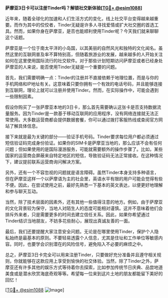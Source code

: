 **萨摩亚3日卡可以注册Tinder吗？解锁社交新体验[[TG💪+ @esim1088](https://t.me/s/esim1088)]**

近年来，随着全球化的加速和人们生活方式的变化，线上社交平台变得越来越重要。而作为其中的佼佼者，Tinder无疑是许多人寻找爱情或扩大社交圈的首选工具。然而，如果你身在萨摩亚，是否也能顺利使用Tinder呢？今天我们就来聊聊这个话题。

萨摩亚是一个位于南太平洋的小岛国，以其美丽的自然风光和独特的文化闻名。虽然这里的互联网普及率不算特别高，但随着旅游业的发展，越来越多的人开始关注如何在这里使用国际流行的社交软件。对于那些计划短期访问萨摩亚或者已经身处萨摩亚的人来说，能否使用Tinder无疑是一个重要的问题。

首先，我们需要明确一点：Tinder的注册并不直接依赖于地理位置，而是与你的手机网络和IP地址有关。这意味着只要你拥有一个有效的电话号码，并且能够连接到互联网，理论上就可以注册并使用Tinder。然而，在实际操作中，可能会遇到一些限制因素。

假设你购买了一张萨摩亚本地的3日卡，那么首先需要确认这张卡是否支持数据流量服务。因为Tinder是一款基于移动互联网的应用程序，没有网络连接就无法正常使用。大多数运营商都会提供数据套餐，你可以通过拨打客服热线或查阅官方网站了解具体信息。

接下来就是最为关键的部分——验证手机号码。Tinder要求每位用户都必须通过短信验证码完成身份验证。如果你的SIM卡是萨摩亚当地的，那么应该不会有任何问题；但如果使用的是国际漫游服务，可能就需要额外的操作步骤了。比如，某些国家的运营商会屏蔽来自特定地区的短信，导致验证码无法正常接收。在这种情况下，建议提前联系运营商询问解决方案。

另外，还有一个不容忽视的问题就是语言障碍。虽然Tinder本身支持多种语言，但在萨摩亚这样一个以萨摩语为主的社会里，英语水平有限的用户可能会觉得有些不便。因此，在尝试使用之前，最好先熟悉一下基本的英文表达，以便更好地理解和参与聊天互动。

当然，除了技术层面的因素外，还有其他一些值得注意的地方。例如，由于萨摩亚的文化背景较为保守，当地人对陌生人的态度可能相对谨慎。这并不意味着他们会排斥外来者，只是需要更多的时间去建立信任关系。因此，如果你希望通过Tinder结识当地朋友，不妨多花些耐心，展现出真诚友善的一面。

最后，我们还要提醒大家注意安全问题。无论是在哪里使用Tinder，保护个人隐私始终是最基本的原则。不要轻易透露个人信息，尤其是住址和工作单位等敏感内容。同时，也要学会识别潜在的风险信号，避免陷入不必要的麻烦之中。

总之，萨摩亚3日卡完全可以用来注册Tinder，只要做好充分准备并且遵守相关规则，你就能够在这款应用上享受到愉快的社交体验。当然，除了Tinder之外，萨摩亚还有许多其他的娱乐方式等待着你去探索，比如参加传统节日庆典、品尝地道美食或是潜水欣赏海底奇观等等。希望每一位来到这片土地的朋友都能留下美好的回忆！

[[TG💪+ @esim1088](https://t.me/s/esim1088) ![Image](https://i.postimg.cc/4NQfJmqS/Snipaste-2025-05-13-00-14-12.png)]